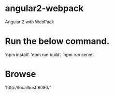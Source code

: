 # angular2-webpack
Angular 2 with WebPack

# Run the below command.

‘npm install’.
‘npm run build’.
‘npm run serve’.

# Browse
‘http://localhost:8080/'
